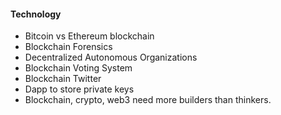 #### Technology
- Bitcoin vs Ethereum blockchain
- Blockchain Forensics
- Decentralized Autonomous Organizations
- Blockchain Voting System
- Blockchain Twitter
- Dapp to store private keys
- Blockchain, crypto, web3 need more builders than thinkers.